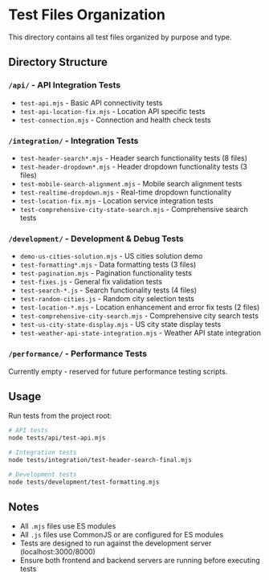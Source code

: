 # Test Files Organization

This directory contains all test files organized by purpose and type.

## Directory Structure

### `/api/` - API Integration Tests

- `test-api.mjs` - Basic API connectivity tests
- `test-api-location-fix.mjs` - Location API specific tests
- `test-connection.mjs` - Connection and health check tests

### `/integration/` - Integration Tests

- `test-header-search*.mjs` - Header search functionality tests (8 files)
- `test-header-dropdown*.mjs` - Header dropdown functionality tests (3 files)
- `test-mobile-search-alignment.mjs` - Mobile search alignment tests
- `test-realtime-dropdown.mjs` - Real-time dropdown functionality
- `test-location-fix.mjs` - Location service integration tests
- `test-comprehensive-city-state-search.mjs` - Comprehensive search tests

### `/development/` - Development & Debug Tests

- `demo-us-cities-solution.mjs` - US cities solution demo
- `test-formatting*.mjs` - Data formatting tests (3 files)
- `test-pagination.mjs` - Pagination functionality tests
- `test-fixes.js` - General fix validation tests
- `test-search-*.js` - Search functionality tests (4 files)
- `test-random-cities.js` - Random city selection tests
- `test-location-*.mjs` - Location enhancement and error fix tests (2 files)
- `test-comprehensive-city-search.mjs` - Comprehensive city search tests
- `test-us-city-state-display.mjs` - US city state display tests
- `test-weather-api-state-integration.mjs` - Weather API state integration

### `/performance/` - Performance Tests

Currently empty - reserved for future performance testing scripts.

## Usage

Run tests from the project root:

```bash
# API tests
node tests/api/test-api.mjs

# Integration tests
node tests/integration/test-header-search-final.mjs

# Development tests
node tests/development/test-formatting.mjs
```

## Notes

- All `.mjs` files use ES modules
- All `.js` files use CommonJS or are configured for ES modules
- Tests are designed to run against the development server (localhost:3000/8000)
- Ensure both frontend and backend servers are running before executing tests
